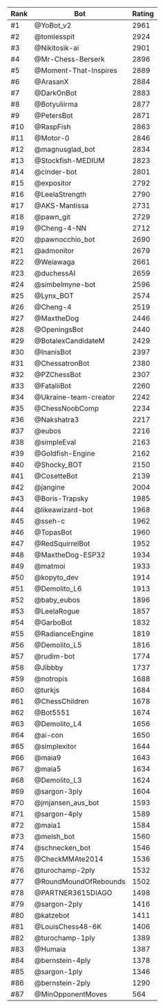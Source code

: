 Rank|Bot|Rating
---|---|---
#1|@YoBot_v2|2961
#2|@tomlesspit|2924
#3|@Nikitosik-ai|2901
#4|@Mr-Chess-Berserk|2896
#5|@Moment-That-Inspires|2889
#6|@ArasanX|2884
#7|@DarkOnBot|2883
#8|@Botyuliirma|2877
#9|@PetersBot|2871
#10|@RaspFish|2863
#11|@Motor-0|2846
#12|@magnusglad_bot|2834
#13|@Stockfish-MEDIUM|2823
#14|@cinder-bot|2801
#15|@expositor|2792
#16|@LeelaStrength|2790
#17|@AKS-Mantissa|2731
#18|@pawn_git|2729
#19|@Cheng-4-NN|2712
#20|@pawnocchio_bot|2690
#21|@admonitor|2679
#22|@Weiawaga|2661
#23|@duchessAI|2659
#24|@simbelmyne-bot|2596
#25|@Lynx_BOT|2574
#26|@Cheng-4|2519
#27|@MaxtheDog|2446
#28|@OpeningsBot|2440
#29|@BotalexCandidateM|2429
#30|@InanisBot|2397
#31|@ChessatronBot|2380
#32|@PZChessBot|2307
#33|@FataliiBot|2260
#34|@Ukraine-team-creator|2242
#35|@ChessNoobComp|2234
#36|@Nakshatra3|2217
#37|@eubos|2216
#38|@simpleEval|2163
#39|@Goldfish-Engine|2162
#40|@Shocky_BOT|2150
#41|@CosetteBot|2139
#42|@jangine|2004
#43|@Boris-Trapsky|1985
#44|@likeawizard-bot|1968
#45|@sseh-c|1962
#46|@TopasBot|1960
#47|@RedSquirrelBot|1952
#48|@MaxtheDog-ESP32|1934
#49|@matmoi|1933
#50|@kopyto_dev|1914
#51|@Demolito_L6|1913
#52|@baby_eubos|1896
#53|@LeelaRogue|1857
#54|@GarboBot|1832
#55|@RadianceEngine|1819
#56|@Demolito_L5|1816
#57|@rudim-bot|1774
#58|@Jibbby|1737
#59|@notropis|1688
#60|@turkjs|1684
#61|@ChessChildren|1678
#62|@Bot5551|1674
#63|@Demolito_L4|1656
#64|@ai-con|1650
#65|@simplexitor|1644
#66|@maia9|1643
#67|@maia5|1634
#68|@Demolito_L3|1624
#69|@sargon-3ply|1604
#70|@jmjansen_aus_bot|1593
#71|@sargon-4ply|1589
#72|@maia1|1584
#73|@melsh_bot|1560
#74|@schnecken_bot|1546
#75|@CheckMMAte2014|1536
#76|@turochamp-2ply|1532
#77|@RoundMoundOfRebounds|1502
#78|@PARTNER3615DIAGO|1498
#79|@sargon-2ply|1416
#80|@katzebot|1411
#81|@LouisChess48-6K|1406
#82|@turochamp-1ply|1389
#83|@Humaia|1387
#84|@bernstein-4ply|1378
#85|@sargon-1ply|1346
#86|@bernstein-2ply|1290
#87|@MinOpponentMoves|564
